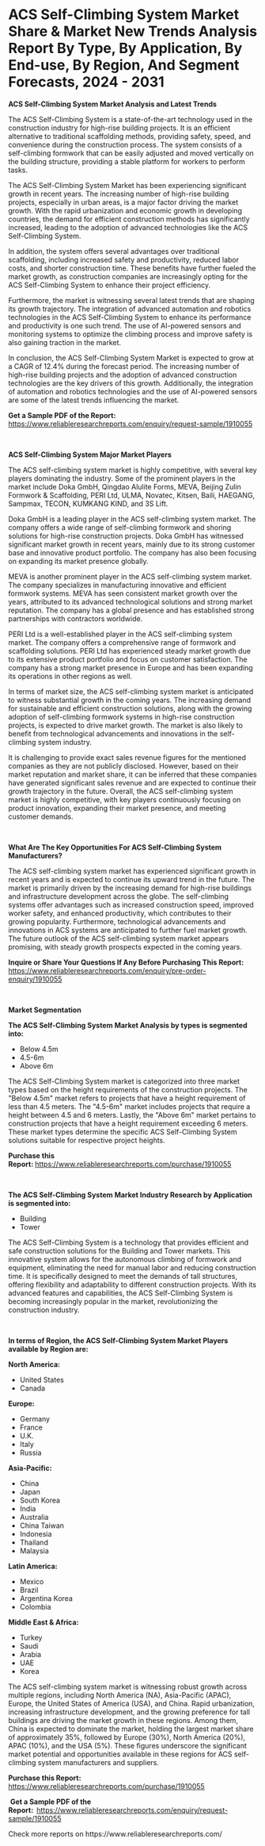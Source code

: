 <p><h1>ACS Self-Climbing System Market Share & Market New Trends Analysis Report By Type, By Application, By End-use, By Region, And Segment Forecasts, 2024 - 2031</h1></p><p><strong>ACS Self-Climbing System Market Analysis and Latest Trends</strong></p>
<p><p>The ACS Self-Climbing System is a state-of-the-art technology used in the construction industry for high-rise building projects. It is an efficient alternative to traditional scaffolding methods, providing safety, speed, and convenience during the construction process. The system consists of a self-climbing formwork that can be easily adjusted and moved vertically on the building structure, providing a stable platform for workers to perform tasks.</p><p>The ACS Self-Climbing System Market has been experiencing significant growth in recent years. The increasing number of high-rise building projects, especially in urban areas, is a major factor driving the market growth. With the rapid urbanization and economic growth in developing countries, the demand for efficient construction methods has significantly increased, leading to the adoption of advanced technologies like the ACS Self-Climbing System.</p><p>In addition, the system offers several advantages over traditional scaffolding, including increased safety and productivity, reduced labor costs, and shorter construction time. These benefits have further fueled the market growth, as construction companies are increasingly opting for the ACS Self-Climbing System to enhance their project efficiency.</p><p>Furthermore, the market is witnessing several latest trends that are shaping its growth trajectory. The integration of advanced automation and robotics technologies in the ACS Self-Climbing System to enhance its performance and productivity is one such trend. The use of AI-powered sensors and monitoring systems to optimize the climbing process and improve safety is also gaining traction in the market.</p><p>In conclusion, the ACS Self-Climbing System Market is expected to grow at a CAGR of 12.4% during the forecast period. The increasing number of high-rise building projects and the adoption of advanced construction technologies are the key drivers of this growth. Additionally, the integration of automation and robotics technologies and the use of AI-powered sensors are some of the latest trends influencing the market.</p></p>
<p><strong>Get a Sample PDF of the Report:&nbsp;</strong> <a href="https://www.reliableresearchreports.com/enquiry/request-sample/1910055">https://www.reliableresearchreports.com/enquiry/request-sample/1910055</a></p>
<p>&nbsp;</p>
<p><strong>ACS Self-Climbing System Major Market Players</strong></p>
<p><p>The ACS self-climbing system market is highly competitive, with several key players dominating the industry. Some of the prominent players in the market include Doka GmbH, Qingdao Alulite Forms, MEVA, Beijing Zulin Formwork & Scaffolding, PERI Ltd, ULMA, Novatec, Kitsen, Baili, HAEGANG, Sampmax, TECON, KUMKANG KIND, and 3S Lift.</p><p>Doka GmbH is a leading player in the ACS self-climbing system market. The company offers a wide range of self-climbing formwork and shoring solutions for high-rise construction projects. Doka GmbH has witnessed significant market growth in recent years, mainly due to its strong customer base and innovative product portfolio. The company has also been focusing on expanding its market presence globally.</p><p>MEVA is another prominent player in the ACS self-climbing system market. The company specializes in manufacturing innovative and efficient formwork systems. MEVA has seen consistent market growth over the years, attributed to its advanced technological solutions and strong market reputation. The company has a global presence and has established strong partnerships with contractors worldwide.</p><p>PERI Ltd is a well-established player in the ACS self-climbing system market. The company offers a comprehensive range of formwork and scaffolding solutions. PERI Ltd has experienced steady market growth due to its extensive product portfolio and focus on customer satisfaction. The company has a strong market presence in Europe and has been expanding its operations in other regions as well.</p><p>In terms of market size, the ACS self-climbing system market is anticipated to witness substantial growth in the coming years. The increasing demand for sustainable and efficient construction solutions, along with the growing adoption of self-climbing formwork systems in high-rise construction projects, is expected to drive market growth. The market is also likely to benefit from technological advancements and innovations in the self-climbing system industry.</p><p>It is challenging to provide exact sales revenue figures for the mentioned companies as they are not publicly disclosed. However, based on their market reputation and market share, it can be inferred that these companies have generated significant sales revenue and are expected to continue their growth trajectory in the future. Overall, the ACS self-climbing system market is highly competitive, with key players continuously focusing on product innovation, expanding their market presence, and meeting customer demands.</p></p>
<p>&nbsp;</p>
<p><strong>What Are The Key Opportunities For ACS Self-Climbing System Manufacturers?</strong></p>
<p><p>The ACS self-climbing system market has experienced significant growth in recent years and is expected to continue its upward trend in the future. The market is primarily driven by the increasing demand for high-rise buildings and infrastructure development across the globe. The self-climbing systems offer advantages such as increased construction speed, improved worker safety, and enhanced productivity, which contributes to their growing popularity. Furthermore, technological advancements and innovations in ACS systems are anticipated to further fuel market growth. The future outlook of the ACS self-climbing system market appears promising, with steady growth prospects expected in the coming years.</p></p>
<p><strong>Inquire or Share Your Questions If Any Before Purchasing This Report:</strong> <a href="https://www.reliableresearchreports.com/enquiry/pre-order-enquiry/1910055">https://www.reliableresearchreports.com/enquiry/pre-order-enquiry/1910055</a></p>
<p>&nbsp;</p>
<p><strong>Market Segmentation</strong></p>
<p><strong>The ACS Self-Climbing System Market Analysis by types is segmented into:</strong></p>
<p><ul><li>Below 4.5m</li><li>4.5-6m</li><li>Above 6m</li></ul></p>
<p><p>The ACS Self-Climbing System market is categorized into three market types based on the height requirements of the construction projects. The "Below 4.5m" market refers to projects that have a height requirement of less than 4.5 meters. The "4.5-6m" market includes projects that require a height between 4.5 and 6 meters. Lastly, the "Above 6m" market pertains to construction projects that have a height requirement exceeding 6 meters. These market types determine the specific ACS Self-Climbing System solutions suitable for respective project heights.</p></p>
<p><strong>Purchase this Report:&nbsp;</strong><a href="https://www.reliableresearchreports.com/purchase/1910055">https://www.reliableresearchreports.com/purchase/1910055</a></p>
<p>&nbsp;</p>
<p><strong>The ACS Self-Climbing System Market Industry Research by Application is segmented into:</strong></p>
<p><ul><li>Building</li><li>Tower</li></ul></p>
<p><p>The ACS Self-Climbing System is a technology that provides efficient and safe construction solutions for the Building and Tower markets. This innovative system allows for the autonomous climbing of formwork and equipment, eliminating the need for manual labor and reducing construction time. It is specifically designed to meet the demands of tall structures, offering flexibility and adaptability to different construction projects. With its advanced features and capabilities, the ACS Self-Climbing System is becoming increasingly popular in the market, revolutionizing the construction industry.</p></p>
<p>&nbsp;</p>
<p><strong>In terms of Region, the ACS Self-Climbing System Market Players available by Region are:</strong></p>
<p>
    <p> <strong> North America: </strong>
        <ul>
            <li>United States</li>
            <li>Canada</li>
        </ul>
        </p> 
    <p> <strong> Europe: </strong>
        <ul>
            <li>Germany</li>
            <li>France</li>
            <li>U.K.</li>
            <li>Italy</li>
            <li>Russia</li>
        </ul>
        </p> 
    <p> <strong> Asia-Pacific: </strong>
        <ul>
            <li>China</li>
            <li>Japan</li>
            <li>South Korea</li>
            <li>India</li>
            <li>Australia</li>
            <li>China Taiwan</li>
            <li>Indonesia</li>
            <li>Thailand</li>
            <li>Malaysia</li>
        </ul>
        </p> 
    <p> <strong> Latin America: </strong>
        <ul>
            <li>Mexico</li>
            <li>Brazil</li>
            <li>Argentina Korea</li>
            <li>Colombia</li>
        </ul>
        </p> 
    <p> <strong> Middle East & Africa: </strong>
        <ul>
            <li>Turkey</li>
            <li>Saudi</li>
            <li>Arabia</li>
            <li>UAE</li>
            <li>Korea</li>
        </ul>
    </p>
    </p>
<p><p>The ACS self-climbing system market is witnessing robust growth across multiple regions, including North America (NA), Asia-Pacific (APAC), Europe, the United States of America (USA), and China. Rapid urbanization, increasing infrastructure development, and the growing preference for tall buildings are driving the market growth in these regions. Among them, China is expected to dominate the market, holding the largest market share of approximately 35%, followed by Europe (30%), North America (20%), APAC (10%), and the USA (5%). These figures underscore the significant market potential and opportunities available in these regions for ACS self-climbing system manufacturers and suppliers.</p></p>
<p><strong>Purchase this Report: </strong><a href="https://www.reliableresearchreports.com/purchase/1910055">https://www.reliableresearchreports.com/purchase/1910055</a></p>
<p>&nbsp;<strong>Get a Sample PDF of the Report:&nbsp;&nbsp;</strong><a href="https://www.reliableresearchreports.com/enquiry/request-sample/1910055">https://www.reliableresearchreports.com/enquiry/request-sample/1910055</a></p>
<p><strong></strong></p>
<p>Check more reports on https://www.reliableresearchreports.com/</p>